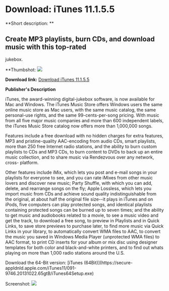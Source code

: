 # Download: iTunes 11.1.5.5

**Short description: **

## Create MP3 playlists, burn CDs, and download music with this top-rated
jukebox.

  
**Thumbshot: ![](http://www.freewarefiles.com/screenshot/itunes_md.gif)   
  
**Download link:** [Download iTunes 11.1.5.5](http://freewares.boysofts.com/ITunes_program_8747.html)  
  

**Publisher's Description**  
  

iTunes, the award-winning digital-jukebox software, is now available for Mac
and Windows. The iTunes Music Store offers Windows users the same online music
store as Mac users, with the same music catalog, the same personal-use rights,
and the same 99-cents-per-song pricing. With music from all five major music
companies and more than 600 independent labels, the iTunes Music Store catalog
now offers more than 1,000,000 songs.

Features include a free download with no hidden charges for extra features,
MP3 and pristine-quality AAC-encoding from audio CDs, smart playlists, more
than 250 free Internet radio stations, and the ability to burn custom
playlists to CDs and MP3 CDs, to burn content to DVDs to back up an entire
music collection, and to share music via Rendezvous over any network, cross-
platform.

Other features include iMix, which lets you post and e-mail songs in your
playlists for everyone to see, and you can rate iMixes from other music lovers
and discover new music; Party Shuffle, with which you can add, delete, and
rearrange songs on the fly; Apple Lossless, which lets you import music from
CDs and achieve sound quality indistinguishable from the original, at about
half the original file size--it plays in iTunes and on iPods, five computers
can play protected songs, and identical playlists containing protected songs
can be burned up to seven times; and the ability to get music and audiobooks
related to a movie, to see a music video and get the track, to download a free
song, to preview in Playlists and in Quick Links, to save store previews to
purchase later, to find more music via Quick Links in your library, to
automatically convert WMA files to AAC, to convert the music you saved in
Windows Media Player (unprotected WMA files) to AAC format, to print CD
inserts for your album or mix disc using designer templates for both color and
black-and-white printers, and to find out whats playing on more than 1,000
radio stations around the U.S.

Download the 64-Bit version: [iTunes (64Bit)](https://secure-
appldnld.apple.com/iTunes11/091-9746.20131022.65gtB/iTunes64Setup.exe)

  
  
Screenshot: ![](http://www.freewarefiles.com/screenshot/itunes.gif)

